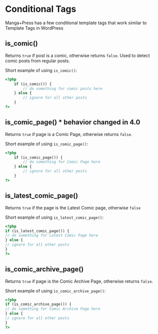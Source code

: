 # Conditional Tags

Manga+Press has a few conditional template tags that work similar to Template Tags in WordPress

## is\_comic\(\)

Returns `true` if post is a comic, otherwise returns `false`. Used to detect comic posts from regular posts.

Short example of using `is_comic()`:

```php
<?php
    if (is_comic()) {
        // do something for comic posts here
    } else {
        // ignore for all other posts
    }
?>
```

## is\_comic\_page\(\) * behavior changed in 4.0

Returns `true` if page is a Comic Page, otherwise returns `false`.

Short example of using `is_comic_page()`:

```php
<?php
    if (is_comic_page()) {
        // do something for Comic Page here
    } else {
        // ignore for all other posts
    }
?>
```

## is_latest_comic_page()

Returns `true` if the page is the Latest Comic page, otherwise `false`


Short example of using `is_latest_comic_page()`:

```php
<?php
if (is_latest_comic_page()) {
// do something for Latest Comic Page here
} else {
// ignore for all other posts
}
?>
```



## is\_comic\_archive\_page\(\)

Returns `true` if page is the Comic Archive Page, otherwise returns `false`.

Short example of using `is_comic_archive_page()`:

```php
<?php
if (is_comic_archive_page()) {
// do something for Comic Archive Page here
} else {
// ignore for all other posts
}
?>
```

